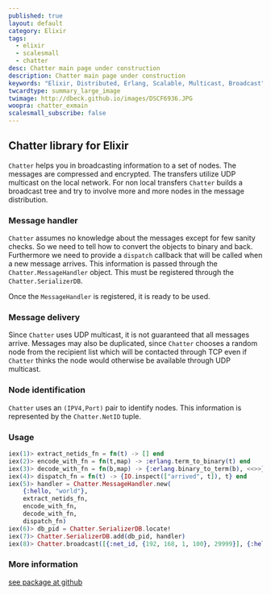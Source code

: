```yaml
---
published: true
layout: default
category: Elixir
tags:
  - elixir
  - scalesmall
  - chatter
desc: Chatter main page under construction
description: Chatter main page under construction
keywords: "Elixir, Distributed, Erlang, Scalable, Multicast, Broadcast"
twcardtype: summary_large_image
twimage: http://dbeck.github.io/images/DSCF6936.JPG
woopra: chatter_exmain
scalesmall_subscribe: false
---
```


## Chatter library for Elixir

`Chatter` helps you in broadcasting information to a set of nodes. The messages are compressed and encrypted. The transfers utilize UDP multicast on the local network. For non local transfers `Chatter` builds a broadcast tree and try to involve more and more nodes in the message distribution.

### Message handler

`Chatter` assumes no knowledge about the messages except for few sanity checks. So we need to tell how to convert the objects to binary and back. Furthermore we need to provide a `dispatch` callback that will be called when a new message arrives. This information is passed through the `Chatter.MessageHandler` object. This must be registered through the `Chatter.SerializerDB`.

Once the `MessageHandler` is registered, it is ready to be used.

### Message delivery

Since `Chatter` uses UDP multicast, it is not guaranteed that all messages arrive. Messages may also be duplicated, since `Chatter` chooses a random node from the recipient list which will be contacted through TCP even if `Chatter` thinks the node would otherwise be available through UDP multicast.

### Node identification

`Chatter` uses an `(IPV4,Port)` pair to identify nodes. This information is represented by the `Chatter.NetID` tuple.

### Usage

```elixir
iex(1)> extract_netids_fn = fn(t) -> [] end
iex(2)> encode_with_fn = fn(t,map) -> :erlang.term_to_binary(t) end
iex(3)> decode_with_fn = fn(b,map) -> {:erlang.binary_to_term(b), <<>>} end
iex(4)> dispatch_fn = fn(t) -> {IO.inspect(["arrived", t]), t} end
iex(5)> handler = Chatter.MessageHandler.new(
    {:hello, "world"},
    extract_netids_fn,
    encode_with_fn,
    decode_with_fn,
    dispatch_fn)
iex(6)> db_pid = Chatter.SerializerDB.locate!
iex(7)> Chatter.SerializerDB.add(db_pid, handler)
iex(8)> Chatter.broadcast([{:net_id, {192, 168, 1, 100}, 29999}], {:hello, "world"})
```

### More information

[see package at github](https://github.com/dbeck/chatter_ex)
